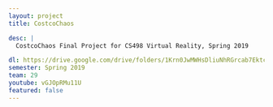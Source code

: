 ```yaml
---
layout: project
title: CostcoChaos

desc: |
  CostcoChaos Final Project for CS498 Virtual Reality, Spring 2019

dl: https://drive.google.com/drive/folders/1Krn0JwMWHsDliuNhRGrcab7Ektc9ZGUp?usp=sharing
semester: Spring 2019
team: 29
youtube: vGJOpRMu11U
featured: false
---
```

